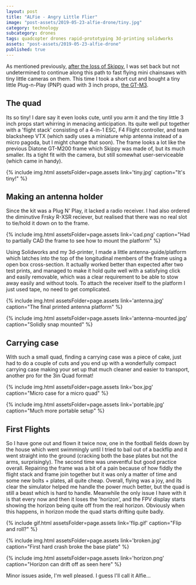 ```yaml
---
layout: post
title: "ALFie - Angry Little Flier"
image: "post-assets/2019-05-23-alfie-drone/tiny.jpg"
category: technology
subcategory: drones
tags: quadcopter drones rapid-prototyping 3d-printing solidworks
assets: "post-assets/2019-05-23-alfie-drone"
published: true
---
```


As mentioned previously, [after the loss of Skippy]({{site.url}}/2019/04/06/drone-skippy/), I was set back but not undetermined to continue along this path to fast flying mini chainsaws with tiny little cameras on them. This time I took a short cut and bought a tiny little Plug-n-Play (PNP) quad with 3 inch props, [the GT-M3](https://www.unmannedtechshop.co.uk/product/diatone-2018-gt-m3-fpv-racing-quadcopter-pnp/).

## The quad
Its so tiny! I dare say it even looks cute, until you arm it and the tiny little 3 inch props start whirring in menacing anticipation. Its quite well put together with a 'flight stack' consisting of a 4-in-1 ESC, F4 Flight controller, and team blacksheep VTX (which sadly uses a miniature whip antenna instead of a micro pagoda, but I might change that soon).
The frame looks a lot like the previous Diatone GT-M200 frame which Skippy was made of, but its much smaller. Its a tight fit with the camera, but still somewhat user-serviceable (which came in handy).

{% include img.html assetsFolder=page.assets link='tiny.jpg' caption="It's tiny!" %}

## Making an antenna holder
Since the kit was a Plug N' Play, it lacked a radio receiver. I had also ordered the diminutive Frsky R-XSR reciever, but realised that there was no real slot to tie/hold it down on to the frame.

{% include img.html assetsFolder=page.assets link='cad.png' caption="Had to partially CAD the frame to see how to mount the platform" %}

Using Solidworks and my 3d-printer, I made a little antenna-guide/platform which latches into the top of the longitudinal members of the frame using a open box cross-section. It actually worked better than expected after two test prints, and managed to make it hold quite well with a satisfying click and easily removable, which was a clear requirement to be able to stow away easily and without tools. To attach the receiver itself to the platform I just used tape, no need to get complicated.

{% include img.html assetsFolder=page.assets link='antenna.jpg' caption="The final printed antenna platform" %}

{% include img.html assetsFolder=page.assets link='antenna-mounted.jpg' caption="Solidly snap mounted" %}

## Carrying case
With such a small quad, finding a carrying case was a piece of cake, just had to do a couple of cuts and you end up with a wonderfully compact carrying case making your set up that much cleaner and easier to transport, another pro for the 3in Quad format!


{% include img.html assetsFolder=page.assets link='box.jpg' caption="Micro case for a micro quad" %}

{% include img.html assetsFolder=page.assets link='portable.jpg' caption="Much more portable setup" %}

## First Flights
So I have gone out and flown it twice now, one in the football fields down by the house which went swimmingly until I tried to bail out of a backflip and it went straight into the ground (cracking both the base plates but not the arms, surprisingly). The second time was uneventful but good practice overall. Repairing the frame was a bit of a pain because of how fiddly the flight stack and frame join together but it was only a matter of time and some new bolts + plates, all quite cheap. Overall, flying was a joy, and its clear the simulator helped me handle the power much better, but the quad is still a beast which is hard to handle. Meanwhile the only issue I have with it is that every now and then it loses the 'horizon', and the FPV display starts showing the horizon being quite off from the real horizon. Obviously when this happens, in horizon mode the quad starts drifting quite badly.

{% include gif.html assetsFolder=page.assets link='flip.gif' caption="Flip and roll?" %}

{% include img.html assetsFolder=page.assets link='broken.jpg' caption="First hard crash broke the base plate" %}

{% include img.html assetsFolder=page.assets link='horizon.png' caption="Horizon can drift off as seen here" %}

Minor issues aside, I'm well pleased. I guess I'll call it Alfie...
